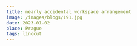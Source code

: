 ```yaml
---
title: nearly accidental workspace arrangement
image: /images/blogs/191.jpg
date: 2023-01-02
place: Prague
tags: linocut
---
```

